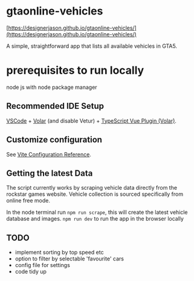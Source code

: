 # gtaonline-vehicles

[https://designerjason.github.io/gtaonline-vehicles/](https://designerjason.github.io/gtaonline-vehicles/)

A simple, straightforward app that lists all available vehicles in GTA5.

# prerequisites to run locally
node js with node package manager


## Recommended IDE Setup

[VSCode](https://code.visualstudio.com/) + [Volar](https://marketplace.visualstudio.com/items?itemName=Vue.volar) (and disable Vetur) + [TypeScript Vue Plugin (Volar)](https://marketplace.visualstudio.com/items?itemName=Vue.vscode-typescript-vue-plugin).

## Customize configuration

See [Vite Configuration Reference](https://vitejs.dev/config/).

## Getting the latest Data
The script currently works by scraping vehicle data directly from the rockstar games website. Vehicle collection is sourced specifically from online free mode.

In the node terminal run `npm run scrape`, this will create the latest vehicle database and images.
`npm run dev` to run the app in the browser locally

## TODO
- implement sorting by top speed etc
- option to filter by selectable 'favourite' cars
- config file for settings
- code tidy up
